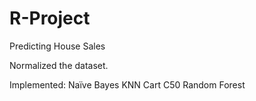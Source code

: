 # R-Project
Predicting House Sales

Normalized the dataset.

Implemented:
Naïve Bayes
KNN
Cart
C50 
Random Forest
 
